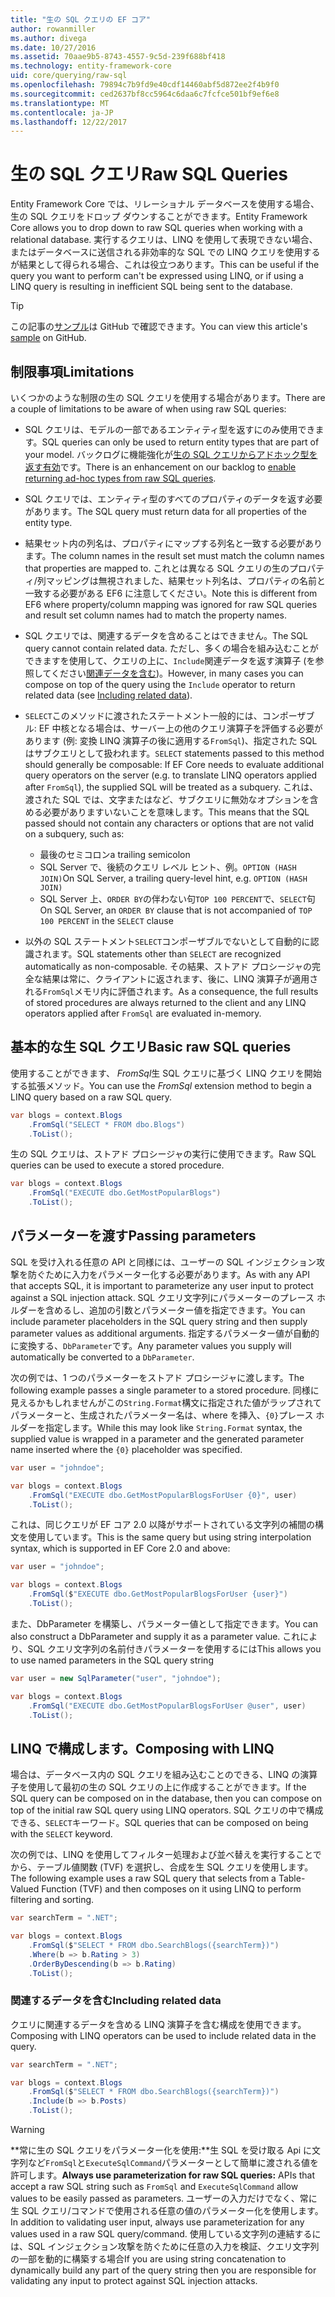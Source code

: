 ```yaml
---
title: "生の SQL クエリの EF コア"
author: rowanmiller
ms.author: divega
ms.date: 10/27/2016
ms.assetid: 70aae9b5-8743-4557-9c5d-239f688bf418
ms.technology: entity-framework-core
uid: core/querying/raw-sql
ms.openlocfilehash: 79894c7b9fd9e40cdf14460abf5d872ee2f4b9f0
ms.sourcegitcommit: ced2637bf8cc5964c6daa6c7fcfce501bf9ef6e8
ms.translationtype: MT
ms.contentlocale: ja-JP
ms.lasthandoff: 12/22/2017
---
```

# <a name="raw-sql-queries"></a><span data-ttu-id="89b64-102">生の SQL クエリ</span><span class="sxs-lookup"><span data-stu-id="89b64-102">Raw SQL Queries</span></span>

<span data-ttu-id="89b64-103">Entity Framework Core では、リレーショナル データベースを使用する場合、生の SQL クエリをドロップ ダウンすることができます。</span><span class="sxs-lookup"><span data-stu-id="89b64-103">Entity Framework Core allows you to drop down to raw SQL queries when working with a relational database.</span></span> <span data-ttu-id="89b64-104">実行するクエリは、LINQ を使用して表現できない場合、またはデータベースに送信される非効率的な SQL での LINQ クエリを使用するが結果として得られる場合、これは役立つあります。</span><span class="sxs-lookup"><span data-stu-id="89b64-104">This can be useful if the query you want to perform can't be expressed using LINQ, or if using a LINQ query is resulting in inefficient SQL being sent to the database.</span></span>

> [!TIP]  
> <span data-ttu-id="89b64-105">この記事の[サンプル](https://github.com/aspnet/EntityFramework.Docs/tree/master/samples/core/Querying)は GitHub で確認できます。</span><span class="sxs-lookup"><span data-stu-id="89b64-105">You can view this article's [sample](https://github.com/aspnet/EntityFramework.Docs/tree/master/samples/core/Querying) on GitHub.</span></span>

## <a name="limitations"></a><span data-ttu-id="89b64-106">制限事項</span><span class="sxs-lookup"><span data-stu-id="89b64-106">Limitations</span></span>

<span data-ttu-id="89b64-107">いくつかのような制限の生の SQL クエリを使用する場合があります。</span><span class="sxs-lookup"><span data-stu-id="89b64-107">There are a couple of limitations to be aware of when using raw SQL queries:</span></span>
* <span data-ttu-id="89b64-108">SQL クエリは、モデルの一部であるエンティティ型を返すにのみ使用できます。</span><span class="sxs-lookup"><span data-stu-id="89b64-108">SQL queries can only be used to return entity types that are part of your model.</span></span> <span data-ttu-id="89b64-109">バックログに機能強化が[生の SQL クエリからアドホック型を返す有効](https://github.com/aspnet/EntityFramework/issues/1862)です。</span><span class="sxs-lookup"><span data-stu-id="89b64-109">There is an enhancement on our backlog to [enable returning ad-hoc types from raw SQL queries](https://github.com/aspnet/EntityFramework/issues/1862).</span></span>

* <span data-ttu-id="89b64-110">SQL クエリでは、エンティティ型のすべてのプロパティのデータを返す必要があります。</span><span class="sxs-lookup"><span data-stu-id="89b64-110">The SQL query must return data for all properties of the entity type.</span></span>

* <span data-ttu-id="89b64-111">結果セット内の列名は、プロパティにマップする列名と一致する必要があります。</span><span class="sxs-lookup"><span data-stu-id="89b64-111">The column names in the result set must match the column names that properties are mapped to.</span></span> <span data-ttu-id="89b64-112">これとは異なる SQL クエリの生のプロパティ/列マッピングは無視されました、結果セット列名は、プロパティの名前と一致する必要がある EF6 に注意してください。</span><span class="sxs-lookup"><span data-stu-id="89b64-112">Note this is different from EF6 where property/column mapping was ignored for raw SQL queries and result set column names had to match the property names.</span></span>

* <span data-ttu-id="89b64-113">SQL クエリでは、関連するデータを含めることはできません。</span><span class="sxs-lookup"><span data-stu-id="89b64-113">The SQL query cannot contain related data.</span></span> <span data-ttu-id="89b64-114">ただし、多くの場合を組み込むことができますを使用して、クエリの上に、`Include`関連データを返す演算子 (を参照してください[関連データを含む](#including-related-data))。</span><span class="sxs-lookup"><span data-stu-id="89b64-114">However, in many cases you can compose on top of the query using the `Include` operator to return related data (see [Including related data](#including-related-data)).</span></span>

* <span data-ttu-id="89b64-115">`SELECT`このメソッドに渡されたステートメント一般的には、コンポーザブル: EF 中核となる場合は、サーバー上の他のクエリ演算子を評価する必要があります (例: 変換 LINQ 演算子の後に適用する`FromSql`)、指定された SQL はサブクエリとして扱われます。</span><span class="sxs-lookup"><span data-stu-id="89b64-115">`SELECT` statements passed to this method should generally be composable: If EF Core needs to evaluate additional query operators on the server (e.g. to translate LINQ operators applied after `FromSql`), the supplied SQL will be treated as a subquery.</span></span> <span data-ttu-id="89b64-116">これは、渡された SQL では、文字またはなど、サブクエリに無効なオプションを含める必要がありますいないことを意味します。</span><span class="sxs-lookup"><span data-stu-id="89b64-116">This means that the SQL passed should not contain any characters or options that are not valid on a subquery, such as:</span></span>
  * <span data-ttu-id="89b64-117">最後のセミコロン</span><span class="sxs-lookup"><span data-stu-id="89b64-117">a trailing semicolon</span></span>
  * <span data-ttu-id="89b64-118">SQL Server で、後続のクエリ レベル ヒント、例。`OPTION (HASH JOIN)`</span><span class="sxs-lookup"><span data-stu-id="89b64-118">On SQL Server, a trailing query-level hint, e.g. `OPTION (HASH JOIN)`</span></span>
  * <span data-ttu-id="89b64-119">SQL Server 上、`ORDER BY`の伴わない句`TOP 100 PERCENT`で、`SELECT`句</span><span class="sxs-lookup"><span data-stu-id="89b64-119">On SQL Server, an `ORDER BY` clause that is not accompanied of `TOP 100 PERCENT` in the `SELECT` clause</span></span>

* <span data-ttu-id="89b64-120">以外の SQL ステートメント`SELECT`コンポーザブルでないとして自動的に認識されます。</span><span class="sxs-lookup"><span data-stu-id="89b64-120">SQL statements other than `SELECT` are recognized automatically as non-composable.</span></span> <span data-ttu-id="89b64-121">その結果、ストアド プロシージャの完全な結果は常に、クライアントに返されます、後に、LINQ 演算子が適用される`FromSql`メモリ内に評価されます。</span><span class="sxs-lookup"><span data-stu-id="89b64-121">As a consequence, the full results of stored procedures are always returned to the client and any LINQ operators applied after `FromSql` are evaluated in-memory.</span></span> 

## <a name="basic-raw-sql-queries"></a><span data-ttu-id="89b64-122">基本的な生 SQL クエリ</span><span class="sxs-lookup"><span data-stu-id="89b64-122">Basic raw SQL queries</span></span>

<span data-ttu-id="89b64-123">使用することができます、 *FromSql*生 SQL クエリに基づく LINQ クエリを開始する拡張メソッド。</span><span class="sxs-lookup"><span data-stu-id="89b64-123">You can use the *FromSql* extension method to begin a LINQ query based on a raw SQL query.</span></span>

<!-- [!code-csharp[Main](samples/core/Querying/Querying/RawSQL/Sample.cs)] -->
``` csharp
var blogs = context.Blogs
    .FromSql("SELECT * FROM dbo.Blogs")
    .ToList();
```

<span data-ttu-id="89b64-124">生の SQL クエリは、ストアド プロシージャの実行に使用できます。</span><span class="sxs-lookup"><span data-stu-id="89b64-124">Raw SQL queries can be used to execute a stored procedure.</span></span>

<!-- [!code-csharp[Main](samples/core/Querying/Querying/RawSQL/Sample.cs)] -->
``` csharp
var blogs = context.Blogs
    .FromSql("EXECUTE dbo.GetMostPopularBlogs")
    .ToList();
```

## <a name="passing-parameters"></a><span data-ttu-id="89b64-125">パラメーターを渡す</span><span class="sxs-lookup"><span data-stu-id="89b64-125">Passing parameters</span></span>

<span data-ttu-id="89b64-126">SQL を受け入れる任意の API と同様には、ユーザーの SQL インジェクション攻撃を防ぐために入力をパラメーター化する必要があります。</span><span class="sxs-lookup"><span data-stu-id="89b64-126">As with any API that accepts SQL, it is important to parameterize any user input to protect against a SQL injection attack.</span></span> <span data-ttu-id="89b64-127">SQL クエリ文字列にパラメーターのプレース ホルダーを含めるし、追加の引数とパラメーター値を指定できます。</span><span class="sxs-lookup"><span data-stu-id="89b64-127">You can include parameter placeholders in the SQL query string and then supply parameter values as additional arguments.</span></span> <span data-ttu-id="89b64-128">指定するパラメーター値が自動的に変換する、`DbParameter`です。</span><span class="sxs-lookup"><span data-stu-id="89b64-128">Any parameter values you supply will automatically be converted to a `DbParameter`.</span></span>

<span data-ttu-id="89b64-129">次の例では、1 つのパラメーターをストアド プロシージャに渡します。</span><span class="sxs-lookup"><span data-stu-id="89b64-129">The following example passes a single parameter to a stored procedure.</span></span> <span data-ttu-id="89b64-130">同様に見えるかもしれませんがこの`String.Format`構文に指定された値がラップされてパラメーターと、生成されたパラメーター名は、where を挿入、`{0}`プレース ホルダーを指定します。</span><span class="sxs-lookup"><span data-stu-id="89b64-130">While this may look like `String.Format` syntax, the supplied value is wrapped in a parameter and the generated parameter name inserted where the `{0}` placeholder was specified.</span></span>

<!-- [!code-csharp[Main](samples/core/Querying/Querying/RawSQL/Sample.cs)] -->
``` csharp
var user = "johndoe";

var blogs = context.Blogs
    .FromSql("EXECUTE dbo.GetMostPopularBlogsForUser {0}", user)
    .ToList();
```

<span data-ttu-id="89b64-131">これは、同じクエリが EF コア 2.0 以降がサポートされている文字列の補間の構文を使用しています。</span><span class="sxs-lookup"><span data-stu-id="89b64-131">This is the same query but using string interpolation syntax, which is supported in EF Core 2.0 and above:</span></span>

<!-- [!code-csharp[Main](samples/core/Querying/Querying/RawSQL/Sample.cs)] -->
``` csharp
var user = "johndoe";

var blogs = context.Blogs
    .FromSql($"EXECUTE dbo.GetMostPopularBlogsForUser {user}")
    .ToList();
```

<span data-ttu-id="89b64-132">また、DbParameter を構築し、パラメーター値として指定できます。</span><span class="sxs-lookup"><span data-stu-id="89b64-132">You can also construct a DbParameter and supply it as a parameter value.</span></span> <span data-ttu-id="89b64-133">これにより、SQL クエリ文字列の名前付きパラメーターを使用するには</span><span class="sxs-lookup"><span data-stu-id="89b64-133">This allows you to use named parameters in the SQL query string</span></span>

<!-- [!code-csharp[Main](samples/core/Querying/Querying/RawSQL/Sample.cs)] -->
``` csharp
var user = new SqlParameter("user", "johndoe");

var blogs = context.Blogs
    .FromSql("EXECUTE dbo.GetMostPopularBlogsForUser @user", user)
    .ToList();
```

## <a name="composing-with-linq"></a><span data-ttu-id="89b64-134">LINQ で構成します。</span><span class="sxs-lookup"><span data-stu-id="89b64-134">Composing with LINQ</span></span>

<span data-ttu-id="89b64-135">場合は、データベース内の SQL クエリを組み込むことのできる、LINQ の演算子を使用して最初の生の SQL クエリの上に作成することができます。</span><span class="sxs-lookup"><span data-stu-id="89b64-135">If the SQL query can be composed on in the database, then you can compose on top of the initial raw SQL query using LINQ operators.</span></span> <span data-ttu-id="89b64-136">SQL クエリの中で構成できる、`SELECT`キーワード。</span><span class="sxs-lookup"><span data-stu-id="89b64-136">SQL queries that can be composed on being with the `SELECT` keyword.</span></span>

<span data-ttu-id="89b64-137">次の例では、LINQ を使用してフィルター処理および並べ替えを実行することでから、テーブル値関数 (TVF) を選択し、合成を生 SQL クエリを使用します。</span><span class="sxs-lookup"><span data-stu-id="89b64-137">The following example uses a raw SQL query that selects from a Table-Valued Function (TVF) and then composes on it using LINQ to perform filtering and sorting.</span></span>

<!-- [!code-csharp[Main](samples/core/Querying/Querying/RawSQL/Sample.cs)] -->
``` csharp
var searchTerm = ".NET";

var blogs = context.Blogs
    .FromSql($"SELECT * FROM dbo.SearchBlogs({searchTerm})")
    .Where(b => b.Rating > 3)
    .OrderByDescending(b => b.Rating)
    .ToList();
```

### <a name="including-related-data"></a><span data-ttu-id="89b64-138">関連するデータを含む</span><span class="sxs-lookup"><span data-stu-id="89b64-138">Including related data</span></span>

<span data-ttu-id="89b64-139">クエリに関連するデータを含める LINQ 演算子を含む構成を使用できます。</span><span class="sxs-lookup"><span data-stu-id="89b64-139">Composing with LINQ operators can be used to include related data in the query.</span></span>

<!-- [!code-csharp[Main](samples/core/Querying/Querying/RawSQL/Sample.cs)] -->
``` csharp
var searchTerm = ".NET";

var blogs = context.Blogs
    .FromSql($"SELECT * FROM dbo.SearchBlogs({searchTerm})")
    .Include(b => b.Posts)
    .ToList();
```

> [!WARNING]  
> <span data-ttu-id="89b64-140">**常に生の SQL クエリをパラメーター化を使用:**生 SQL を受け取る Api に文字列など`FromSql`と`ExecuteSqlCommand`パラメーターとして簡単に渡される値を許可します。</span><span class="sxs-lookup"><span data-stu-id="89b64-140">**Always use parameterization for raw SQL queries:** APIs that accept a raw SQL string such as `FromSql` and `ExecuteSqlCommand` allow values to be easily passed as parameters.</span></span> <span data-ttu-id="89b64-141">ユーザーの入力だけでなく、常に生 SQL クエリ/コマンドで使用される任意の値のパラメーター化を使用します。</span><span class="sxs-lookup"><span data-stu-id="89b64-141">In addition to validating user input, always use parameterization for any values used in a raw SQL query/command.</span></span> <span data-ttu-id="89b64-142">使用している文字列の連結するには、SQL インジェクション攻撃を防ぐために任意の入力を検証、クエリ文字列の一部を動的に構築する場合</span><span class="sxs-lookup"><span data-stu-id="89b64-142">If you are using string concatenation to dynamically build any part of the query string then you are responsible for validating any input to protect against SQL injection attacks.</span></span>
